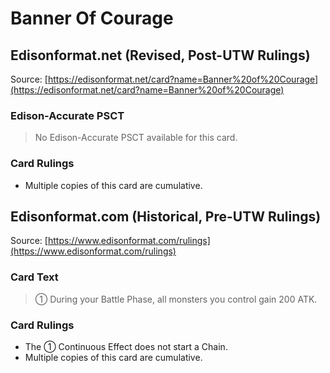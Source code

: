 # Banner Of Courage

## Edisonformat.net (Revised, Post-UTW Rulings)

Source: [https://edisonformat.net/card?name=Banner%20of%20Courage](https://edisonformat.net/card?name=Banner%20of%20Courage)

### Edison-Accurate PSCT

> No Edison-Accurate PSCT available for this card.

### Card Rulings

*   Multiple copies of this card are cumulative.


## Edisonformat.com (Historical, Pre-UTW Rulings)

Source: [https://www.edisonformat.com/rulings](https://www.edisonformat.com/rulings)

### Card Text

> ① During your Battle Phase, all monsters you control gain 200 ATK.

### Card Rulings

*   The ① Continuous Effect does not start a Chain.
*   Multiple copies of this card are cumulative.


